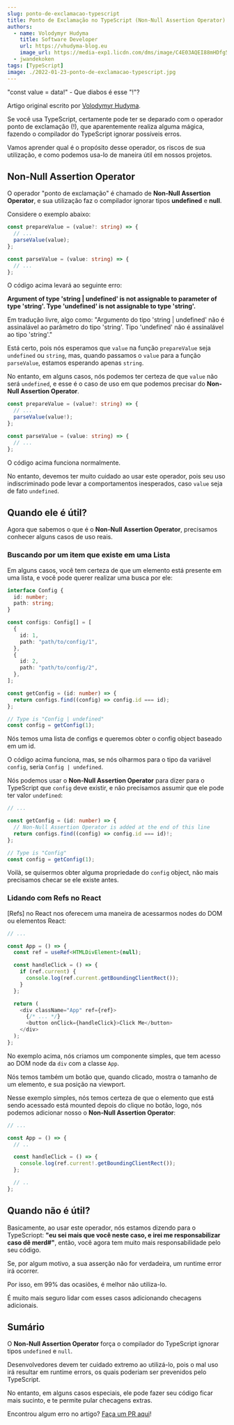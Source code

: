 ```yaml
---
slug: ponto-de-exclamacao-typescript
title: Ponto de Exclamação no TypeScript (Non-Null Assertion Operator)
authors:
  - name: Volodymyr Hudyma
    title: Software Developer
    url: https://vhudyma-blog.eu
    image_url: https://media-exp1.licdn.com/dms/image/C4E03AQEI88mHDfg5xg/profile-displayphoto-shrink_800_800/0/1605368722734?e=1648684800&v=beta&t=NxhJiqQN1XLzOvd3AWUPYayX9nr8rYN_AVm1ZTOyC1c
  - jwandekoken
tags: [TypeScript]
image: ./2022-01-23-ponto-de-exclamacao-typescript.jpg
---
```


"const value = data!" - Que diabos é esse "!"?

<!-- truncate -->

Artigo original escrito por [Volodymyr Hudyma](https://vhudyma-blog.eu/exclamation-mark-operator-in-typescript/).

Se você usa TypeScript, certamente pode ter se deparado com o operador ponto de exclamação (!), que aparentemente realiza alguma mágica, fazendo o compilador do TypeScript ignorar possíveis erros.

Vamos aprender qual é o propósito desse operador, os riscos de sua utilização, e como podemos usa-lo de maneira útil em nossos projetos.

## Non-Null Assertion Operator

O operador "ponto de exclamação" é chamado de **Non-Null Assertion Operator**, e sua utilização faz o compilador ignorar tipos **undefined** e **null**.

Considere o exemplo abaixo:

```ts
const prepareValue = (value?: string) => {
  // ...
  parseValue(value);
};

const parseValue = (value: string) => {
  // ...
};
```

O código acima levará ao seguinte erro:

**Argument of type 'string | undefined' is not assignable to parameter of type 'string'.
Type 'undefined' is not assignable to type 'string'.**

Em tradução livre, algo como: "Argumento do tipo 'string | undefined' não é assinalável ao parâmetro do tipo 'string'. Tipo 'undefined' não é assinalável ao tipo 'string'."

Está certo, pois nós esperamos que `value` na função `prepareValue` seja `undefined` ou `string`, mas, quando passamos o `value` para a função `parseValue`, estamos esperando apenas `string`.

No entanto, em alguns casos, nós podemos ter certeza de que `value` não será `undefined`, e esse é o caso de uso em que podemos precisar do **Non-Null Assertion Operator**.

```ts
const prepareValue = (value?: string) => {
  // ...
  parseValue(value!);
};

const parseValue = (value: string) => {
  // ...
};
```

O código acima funciona normalmente.

No entanto, devemos ter muito cuidado ao usar este operador, pois seu uso indiscriminado pode levar a comportamentos inesperados, caso `value` seja de fato `undefined`.

## Quando ele é útil?

Agora que sabemos o que é o **Non-Null Assertion Operator**, precisamos conhecer alguns casos de uso reais.

### Buscando por um item que existe em uma Lista

Em alguns casos, você tem certeza de que um elemento está presente em uma lista, e você pode querer realizar uma busca por ele:

```ts
interface Config {
  id: number;
  path: string;
}

const configs: Config[] = [
  {
    id: 1,
    path: "path/to/config/1",
  },
  {
    id: 2,
    path: "path/to/config/2",
  },
];

const getConfig = (id: number) => {
  return configs.find((config) => config.id === id);
};

// Type is "Config | undefined"
const config = getConfig(1);
```

Nós temos uma lista de configs e queremos obter o config object baseado em um id.

O código acima funciona, mas, se nós olharmos para o tipo da variável `config`, seria `Config | undefined`.

Nós podemos usar o **Non-Null Assertion Operator** para dizer para o TypeScript que `config` deve existir, e não precisamos assumir que ele pode ter valor `undefined`:

```ts
// ...

const getConfig = (id: number) => {
  // Non-Null Assertion Operator is added at the end of this line
  return configs.find((config) => config.id === id)!;
};

// Type is "Config"
const config = getConfig(1);
```

Voilà, se quisermos obter alguma propriedade do `config` object, não mais precisamos checar se ele existe antes.

### Lidando com Refs no React

[Refs] no React nos oferecem uma maneira de acessarmos nodes do DOM ou elementos React:

```ts
// ...

const App = () => {
  const ref = useRef<HTMLDivElement>(null);

  const handleClick = () => {
    if (ref.current) {
      console.log(ref.current.getBoundingClientRect());
    }
  };

  return (
    <div className="App" ref={ref}>
      {/* ... */}
      <button onClick={handleClick}>Click Me</button>
    </div>
  );
};
```

No exemplo acima, nós criamos um componente simples, que tem acesso ao DOM node da `div` com a classe `App`.

Nós temos também um botão que, quando clicado, mostra o tamanho de um elemento, e sua posição na viewport.

Nesse exemplo simples, nós temos certeza de que o elemento que está sendo acessado está mounted depois do clique no botão, logo, nós podemos adicionar nosso o **Non-Null Assertion Operator**:

```ts
// ...

const App = () => {
  // ..

  const handleClick = () => {
    console.log(ref.current!.getBoundingClientRect());
  };

  // ..
};
```

## Quando não é útil?

Basicamente, ao usar este operador, nós estamos dizendo para o TypeScriopt: **"eu sei mais que você neste caso, e irei me responsabilizar caso dê merd#"**, então, você agora tem muito mais responsabilidade pelo seu código.

Se, por algum motivo, a sua asserção não for verdadeira, um runtime error irá ocorrer.

Por isso, em 99% das ocasiões, é melhor não utiliza-lo.

É muito mais seguro lidar com esses casos adicionando checagens adicionais.

## Sumário

O **Non-Null Assertion Operator** força o compilador do TypeScript ignorar tipos `undefined` e `null`.

Desenvolvedores devem ter cuidado extremo ao utilizá-lo, pois o mal uso irá resultar em runtime errors, os quais poderiam ser prevenidos pelo TypeScript.

No entanto, em alguns casos especiais, ele pode fazer seu código ficar mais sucinto, e te permite pular checagens extras.

Encontrou algum erro no artigo? [Faça um PR aqui](https://github.com/jwandekoken/codefanatics-content/blob/main/blog/2022-01-23-ponto-de-exclamacao-typescript/index.md)!

